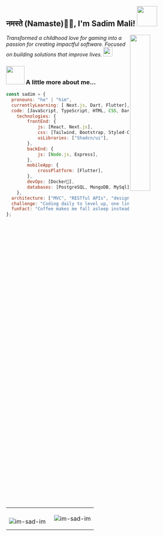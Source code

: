 ## नमस्ते (Namaste)🙏🏻, I'm Sadim Mali!  <img src="https://github.com/Anmol-Baranwal/Cool-GIFs-For-GitHub/assets/74038190/42077049-1939-493e-9a19-47ca5db36643" width="55">&nbsp;  </h2>

  
<img align='right' src="https://user-images.githubusercontent.com/74038190/218265814-3084a4ba-809c-4135-afc0-8685d0f634b3.gif" width="33%">

<p><em>Transformed a childhood love for gaming into a passion for creating impactful software. Focused on building solutions that improve lives.  <img src="https://github.com/Anmol-Baranwal/Cool-GIFs-For-GitHub/assets/74038190/2c0eef4b-7b75-42bd-9722-4bea97a2d532" width="25">&nbsp;</em></p>

### <img src="https://media.giphy.com/media/VgCDAzcKvsR6OM0uWg/giphy.gif" width="50"> A little more about me...  

```javascript
const sadim = {
  pronouns: "he" | "him",
  currentlyLearning: [ Next.js, Dart, Flutter],
  code: [JavaScript, TypeScript, HTML, CSS, Dart, C#],
    technologies: {
        frontEnd: {
            js: [React, Next.js],
            css: [Tailwind, Bootstrap, Styled-Components],
            uiLibraries: ["Shadcn/ui"],
        },
        backEnd: {
            js: [Node.js, Express],
        },
        mobileApp: {
            crossPlatform: [Flutter],
        },
        devOps: [Docker🐳],
        databases: [PostgreSQL, MongoDB, MySql],
    },
  architecture: ["MVC", "RESTful APIs", "design system pattern"],
  challenge: "Coding daily to level up, one line at a time.",
  funFact: "Coffee makes me fall asleep instead of keeping me awake to code"
};

```


  <!--misc: ["Socket.IO", "REST APIs", "WebSockets", "Message Queues"], -->
      
<br>
<table>
       <tr>
        <td>
<p><img align="left" src="https://github-readme-stats.vercel.app/api/top-langs?username=sadimmali&show_icons=true&theme=dark&locale=en&layout=compact" alt="im-sad-im" /></p>
        </td>
       <td>
<p>&nbsp;<img align="center" src="https://github-readme-stats.vercel.app/api?username=sadimmali&show_icons=true&locale=en&theme=dark" alt="im-sad-im" /></p>
       </td>
       </tr>
 </table>
